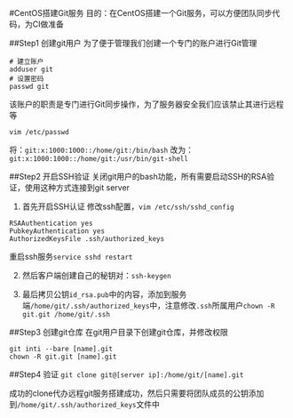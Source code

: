#CentOS搭建Git服务
目的：在CentOS搭建一个Git服务，可以方便团队同步代码，为CI做准备

##Step1 创建git用户
为了便于管理我们创建一个专门的账户进行Git管理
``` shell
# 建立账户
adduser git
# 设置密码
passwd git
```

该账户的职责是专门进行Git同步操作，为了服务器安全我们应该禁止其进行远程等
``` shell
vim /etc/passwd
```
  将：`git:x:1000:1000::/home/git:/bin/bash`
改为：`git:x:1000:1000::/home/git:/usr/bin/git-shell`


##Step2 开启SSH验证
关闭git用户的bash功能，所有需要启动SSH的RSA验证，使用这种方式连接到git server

1. 首先开启SSH认证
修改ssh配置，`vim /etc/ssh/sshd_config`
```
RSAAuthentication yes
PubkeyAuthentication yes
AuthorizedKeysFile .ssh/authorized_keys
```
重启ssh服务`service sshd restart`

2. 然后客户端创建自己的秘钥对：`ssh-keygen`

3. 最后拷贝公钥`id_rsa.pub`中的内容，添加到服务端`/home/git/.ssh/authorized_keys`中，注意修改`.ssh`所属用户`chown -R git.git /home/git/.ssh`


##Step3 创建git仓库
在git用户目录下创建git仓库，并修改权限
``` shell
git inti --bare [name].git
chown -R git.git [name].git
```

##Step4 验证
`git clone git@[server ip]:/home/git/[name].git`


成功的clone代办远程git服务搭建成功，然后只需要将团队成员的公钥添加到`/home/git/.ssh/authorized_keys`文件中